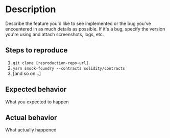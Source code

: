 # Description
Describe the feature you'd like to see implemented or the bug you've encountered in as much details as possible.
If it's a bug, specify the version you're using and attach screenshots, logs, etc.

## Steps to reproduce
1. `git clone [reproduction-repo-url]`
2. `yarn smock-foundry --contracts solidity/contracts`
3. [and so on...]

## Expected behavior
What you expected to happen

## Actual behavior
What actually happened

